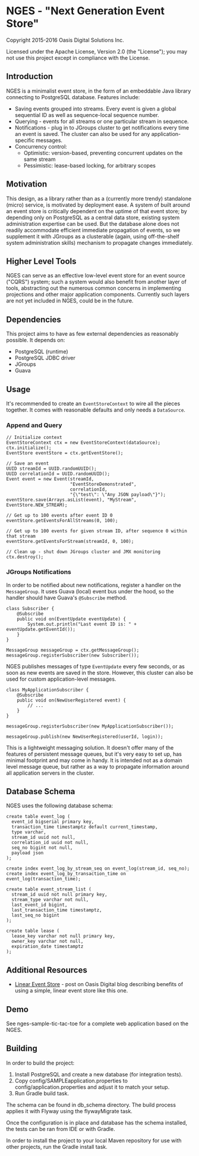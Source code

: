 # NGES - "Next Generation Event Store"

Copyright 2015-2016 Oasis Digital Solutions Inc.

Licensed under the Apache License, Version 2.0 (the "License");
you may not use this project except in compliance with the License.

## Introduction

NGES is a minimalist event store, in the form of an embeddable Java library
connecting to PostgreSQL database. Features include:

* Saving events grouped into streams. Every event is given a global sequential ID as
  well as sequence-local sequence number.
* Querying - events for all streams or one particular stream in sequence.
* Notifications - plug in to JGroups cluster to get notifications every time an event
  is saved. The cluster can also be used for any application-specific messages.
* Concurrency control:
  * Optimistic: version-based, preventing concurrent updates on the same stream
  * Pessimistic: lease-based locking, for arbitrary scopes

## Motivation

This design, as a library rather than as a (currently more trendy) standalone (micro)
service, is motivated by deployment ease. A system of built around an event store is
critically dependent on the uptime of that event store; by depending only on PostgreSQL
as a central data store, existing system administration expertise can be used. But the
database alone does not readily accommodate efficient immediate propagation of events,
so we supplement it with JGroups as a clusterable (again, using off-the-shelf system
administration skills) mechanism to propagate changes immediately.

## Higher Level Tools

NGES can serve as an effective low-level event store for an event source ("CQRS") system;
such a system would also benefit from another layer of tools, abstracting out the numerous
common concerns in implementing projections and other major application components.
Currently such layers are not yet included in NGES, could be in the future.

## Dependencies

This project aims to have as few external dependencies as reasonably possible. It depends on:

* PostgreSQL (runtime)
* PostgreSQL JDBC driver
* JGroups
* Guava

## Usage

It's recommended to create an `EventStoreContext` to wire all the pieces together.
It comes with reasonable defaults and only needs a `DataSource`.

### Append and Query

    // Initialize context
    EventStoreContext ctx = new EventStoreContext(dataSource);
    ctx.initialize();
    EventStore eventStore = ctx.getEventStore();

    // Save an event
    UUID streamId = UUID.randomUUID();
    UUID correlationId = UUID.randomUUID();
    Event event = new Event(streamId,
                            "EventStoreDemonstrated",
                            correlationId,
                            "{\"test\": \"Any JSON payload\"}");
    eventStore.save(Arrays.asList(event), "MyStream", EventStore.NEW_STREAM);

    // Get up to 100 events after event ID 0
    eventStore.getEventsForAllStreams(0, 100);

    // Get up to 100 events for given stream ID, after sequence 0 within that stream
    eventStore.getEventsForStream(streamId, 0, 100);

    // Clean up - shut down JGroups cluster and JMX monitoring
    ctx.destroy();

### JGroups Notifications

In order to be notified about new notifications, register a handler on the `MessageGroup`.
It uses Guava (local) event bus under the hood, so the handler should have Guava's `@Subscribe` method.

    class Subscriber {
        @Subscribe
        public void on(EventUpdate eventUpdate) {
            System.out.println("Last event ID is: " + eventUpdate.getEventId());
        }
    }

    MessageGroup messageGroup = ctx.getMessageGroup();
    messageGroup.registerSubscriber(new Subscriber());

NGES publishes messages of type `EventUpdate` every few seconds, or as soon as new events are saved in the
store. However, this cluster can also be used for custom application-level messages.

    class MyApplicationSubscriber {
        @Subscribe
        public void on(NewUserRegistered event) {
            // ...
        }
    }

    messageGroup.registerSubscriber(new MyApplicationSubscriber());

    messageGroup.publish(new NewUserRegistered(userId, login));

This is a lightweight messaging solution. It doesn't offer many of the features of persistent message
queues, but it's very easy to set up, has minimal footprint and may come in handy. It is intended not
as a domain level message queue, but rather as a way to propagate information around all application
servers in the cluster.

## Database Schema

NGES uses the following database schema:

    create table event_log (
      event_id bigserial primary key,
      transaction_time timestamptz default current_timestamp,
      type varchar,
      stream_id uuid not null,
      correlation_id uuid not null,
      seq_no bigint not null,
      payload json
    );

    create index event_log_by_stream_seq on event_log(stream_id, seq_no);
    create index event_log_by_transaction_time on event_log(transaction_time);

    create table event_stream_list (
      stream_id uuid not null primary key,
      stream_type varchar not null,
      last_event_id bigint,
      last_transaction_time timestamptz,
      last_seq_no bigint
    );

    create table lease (
      lease_key varchar not null primary key,
      owner_key varchar not null,
      expiration_date timestamptz
    );

## Additional Resources

* [Linear Event Store](http://blog.oasisdigital.com/2015/cqrs-linear-event-store/) - post on Oasis Digital
blog describing benefits of using a simple, linear event store like this one.

## Demo

See nges-sample-tic-tac-toe for a complete web application based on the NGES.

## Building

In order to build the project:

1. Install PostgreSQL and create a new database (for integration tests).
2. Copy config/SAMPLEapplication.properties to config/application.properties and adjust it to match your
setup.
3. Run Gradle build task.

The schema can be found in db_schema directory. The build process applies it with Flyway using the
flywayMigrate task.

Once the configuration is in place and database has the schema installed, the tests can be ran from IDE or
with Gradle.

In order to install the project to your local Maven repository for use with other projects, run the Gradle
install task.
